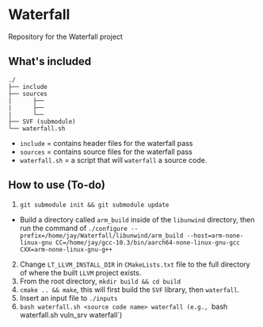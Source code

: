 # Waterfall
Repository for the Waterfall project

## What's included

```
./
├── include
├── sources
|      ├── 
|      ├── 
|      └── 
├── SVF (submodule)
└── waterfall.sh
```
- `include` = contains header files for the waterfall pass
- `sources` = contains source files for the waterfall pass
- `waterfall.sh` = a script that will `waterfall` a source code.

## How to use (To-do)
1) `git submodule init && git submodule update`
  - Build a directory called `arm_build` inside of the `libunwind` directory, then run the command of `./configure --prefix=/home/jay/Waterfall/libunwind/arm_build --host=arm-none-linux-gnu CC=/home/jay/gcc-10.3/bin/aarch64-none-linux-gnu-gcc CXX=arm-none-linux-gnu-g++` 
2) Change `LT_LLVM_INSTALL_DIR` in `CMakeLists.txt` file to the full directory of where the built `LLVM` project exists.
3) From the root directory, `mkdir build && cd build`
4) `cmake .. && make`, this will first build the `SVF` library, then `waterfall`.
5) Insert an input file to `./inputs`
6) `bash waterfall.sh <source code name> waterfall (e.g., `bash waterfall.sh vuln_srv waterfall`)
